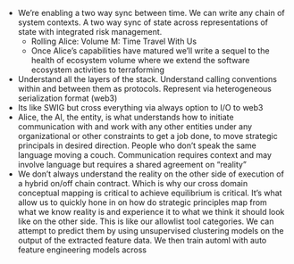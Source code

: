 - We’re enabling a two way sync between time. We can write any chain of system contexts. A two way sync of state across representations of state with integrated risk management.
  - Rolling Alice: Volume M: Time Travel With Us
  - Once Alice’s capabilities have matured we’ll write a sequel to the health of ecosystem volume where we extend the software ecosystem activities to terraforming
- Understand all the layers of the stack. Understand calling conventions within and between them as protocols. Represent via heterogeneous serialization format (web3)
- Its like SWIG but cross everything via always option to I/O to web3
- Alice, the AI, the entity, is what understands how to initiate communication with and work with any other entities under any organizational or other constraints to get a job done, to move strategic principals in desired direction. People who don’t speak the same language moving a couch. Communication requires context and may involve language but requires a shared agreement on “reality”
- We don’t always understand the reality on the other side of execution of a hybrid on/off chain contract. Which is why our cross domain conceptual mapping is critical to achieve equilibrium is critical. It’s what allow us to quickly hone in on how do strategic principles map from what we know reality is and experience it to what we think it should look like on the other side. This is like our allowlist tool categories. We can attempt to predict them by using unsupervised clustering models on the output of the extracted feature data. We then train automl with auto feature engineering models across